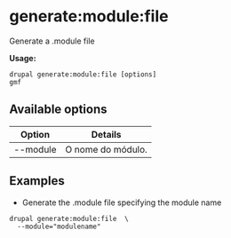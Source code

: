 # generate:module:file
Generate a .module file

**Usage:**
```
drupal generate:module:file [options]
gmf
```

## Available options
Option | Details
-------|-------------
--module | O nome do módulo.

## Examples
* Generate the .module file specifying the module name
```
drupal generate:module:file  \
  --module="modulename"
```

